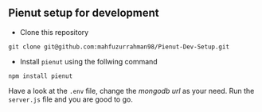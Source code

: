 ## Pienut setup for development

- Clone this repository

```
git clone git@github.com:mahfuzurrahman98/Pienut-Dev-Setup.git
```

- Install `pienut` using the follwing command

```
npm install pienut
```

Have a look at the `.env` file, change the _mongodb url_ as your need. Run the `server.js` file and you are good to go.
